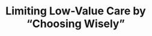 ---
target: 2014_schpero
order: 2
authors: <b>Schpero WL</b>
title: "Limiting Low-Value Care by “Choosing Wisely”"
link: https://www.ncbi.nlm.nih.gov/pubmed/24553334
journal: American Medical Association Journal of Ethics
meta: 2014;16(2):131-134
abstract:
coverage:
---